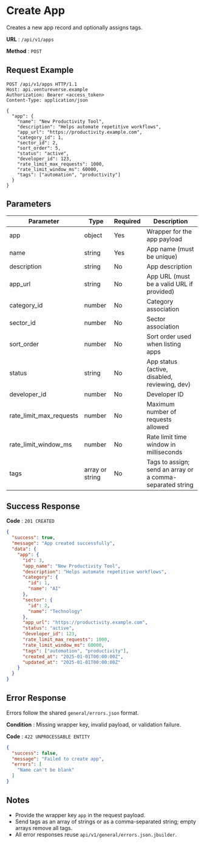 # Create App

Creates a new app record and optionally assigns tags.

**URL** : `/api/v1/apps`

**Method** : `POST`

## Request Example

```http
POST /api/v1/apps HTTP/1.1
Host: api.ventureverse.example
Authorization: Bearer <access_token>
Content-Type: application/json

{
  "app": {
    "name": "New Productivity Tool",
    "description": "Helps automate repetitive workflows",
    "app_url": "https://productivity.example.com",
    "category_id": 1,
    "sector_id": 2,
    "sort_order": 5,
    "status": "active",
    "developer_id": 123,
    "rate_limit_max_requests": 1000,
    "rate_limit_window_ms": 60000,
    "tags": ["automation", "productivity"]
  }
}
```

## Parameters

| Parameter | Type | Required | Description |
|-----------|------|----------|-------------|
| app | object | Yes | Wrapper for the app payload |
| name | string | Yes | App name (must be unique) |
| description | string | No | App description |
| app_url | string | No | App URL (must be a valid URL if provided) |
| category_id | number | No | Category association |
| sector_id | number | No | Sector association |
| sort_order | number | No | Sort order used when listing apps |
| status | string | No | App status (active, disabled, reviewing, dev) |
| developer_id | number | No | Developer ID |
| rate_limit_max_requests | number | No | Maximum number of requests allowed |
| rate_limit_window_ms | number | No | Rate limit time window in milliseconds |
| tags | array<string> or string | No | Tags to assign; send an array or a comma-separated string |

## Success Response

**Code** : `201 CREATED`

```json
{
  "success": true,
  "message": "App created successfully",
  "data": {
    "app": {
      "id": 3,
      "app_name": "New Productivity Tool",
      "description": "Helps automate repetitive workflows",
      "category": {
        "id": 1,
        "name": "AI"
      },
      "sector": {
        "id": 2,
        "name": "Technology"
      },
      "app_url": "https://productivity.example.com",
      "status": "active",
      "developer_id": 123,
      "rate_limit_max_requests": 1000,
      "rate_limit_window_ms": 60000,
      "tags": ["automation", "productivity"],
      "created_at": "2025-01-01T00:00:00Z",
      "updated_at": "2025-01-01T00:00:00Z"
    }
  }
}
```

## Error Response

Errors follow the shared `general/errors.json` format.

**Condition** : Missing wrapper key, invalid payload, or validation failure.

**Code** : `422 UNPROCESSABLE ENTITY`

```json
{
  "success": false,
  "message": "Failed to create app",
  "errors": [
    "Name can't be blank"
  ]
}
```

## Notes

- Provide the wrapper key `app` in the request payload.
- Send tags as an array of strings or as a comma-separated string; empty arrays remove all tags.
- All error responses reuse `api/v1/general/errors.json.jbuilder`.

